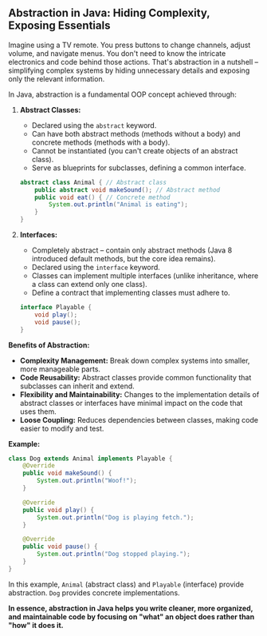 ## Abstraction in Java: Hiding Complexity, Exposing Essentials

Imagine using a TV remote. You press buttons to change channels, adjust volume, and navigate menus. You don't need to know the intricate electronics and code behind those actions. That's abstraction in a nutshell – simplifying complex systems by hiding unnecessary details and exposing only the relevant information.

In Java, abstraction is a fundamental OOP concept achieved through:

1. **Abstract Classes:**

   - Declared using the `abstract` keyword.
   - Can have both abstract methods (methods without a body) and concrete methods (methods with a body).
   - Cannot be instantiated (you can't create objects of an abstract class).
   - Serve as blueprints for subclasses, defining a common interface.

   ```java
   abstract class Animal { // Abstract class
       public abstract void makeSound(); // Abstract method
       public void eat() { // Concrete method
           System.out.println("Animal is eating"); 
       }
   }
   ```

2. **Interfaces:**

   - Completely abstract – contain only abstract methods (Java 8 introduced default methods, but the core idea remains).
   - Declared using the `interface` keyword.
   - Classes can implement multiple interfaces (unlike inheritance, where a class can extend only one class).
   - Define a contract that implementing classes must adhere to.

   ```java
   interface Playable {
       void play();
       void pause();
   }
   ```

**Benefits of Abstraction:**

* **Complexity Management:**  Break down complex systems into smaller, more manageable parts.
* **Code Reusability:**  Abstract classes provide common functionality that subclasses can inherit and extend.
* **Flexibility and Maintainability:**  Changes to the implementation details of abstract classes or interfaces have minimal impact on the code that uses them.
* **Loose Coupling:**  Reduces dependencies between classes, making code easier to modify and test.

**Example:**

```java
class Dog extends Animal implements Playable {
    @Override
    public void makeSound() {
        System.out.println("Woof!");
    }

    @Override
    public void play() {
        System.out.println("Dog is playing fetch.");
    }

    @Override
    public void pause() {
        System.out.println("Dog stopped playing.");
    }
}
```

In this example, `Animal` (abstract class) and `Playable` (interface) provide abstraction. `Dog` provides concrete implementations.

**In essence, abstraction in Java helps you write cleaner, more organized, and maintainable code by focusing on "what" an object does rather than "how" it does it.** 
